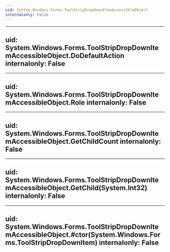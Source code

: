 ```yaml
---
uid: System.Windows.Forms.ToolStripDropDownItemAccessibleObject
internalonly: False
---
```


---
uid: System.Windows.Forms.ToolStripDropDownItemAccessibleObject.DoDefaultAction
internalonly: False
---

---
uid: System.Windows.Forms.ToolStripDropDownItemAccessibleObject.Role
internalonly: False
---

---
uid: System.Windows.Forms.ToolStripDropDownItemAccessibleObject.GetChildCount
internalonly: False
---

---
uid: System.Windows.Forms.ToolStripDropDownItemAccessibleObject.GetChild(System.Int32)
internalonly: False
---

---
uid: System.Windows.Forms.ToolStripDropDownItemAccessibleObject.#ctor(System.Windows.Forms.ToolStripDropDownItem)
internalonly: False
---
